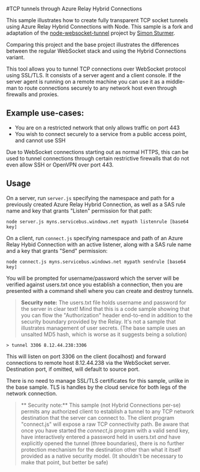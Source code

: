 #TCP tunnels through Azure Relay Hybrid Connections  

This sample illustrates how to create fully transparent TCP socket tunnels using Azure Relay
Hybrid Connections with Node. This sample is a fork and adaptation of the [node-websocket-tunnel](https://github.com/sstur/node-websocket-tunnel)
project by [Simon Sturmer](https://github.com/sstur).  

Comparing this project and the base project illustrates the differences between the regular WebSocket 
stack and using the Hybrid Connections variant.  

This tool allows you to tunnel TCP connections over WebSocket protocol using SSL/TLS. It consists of a 
server agent and a client console. If the server agent is running on a remote machine you can use it 
as a middle-man to route connections securely to any network host even through firewalls and proxies.

## Example use-cases:
 - You are on a restricted network that only allows traffic on port 443
 - You wish to connect securely to a service from a public access point, and cannot use SSH

Due to WebSocket connections starting out as normal HTTPS, this can be used to tunnel connections through certain
restrictive firewalls that do not even allow SSH or OpenVPN over port 443.

## Usage

On a server, run `server.js` specifying the namespace and path for a previously created 
Azure Relay Hybrid Connection, as well as a SAS rule name and key that grants "Listen" permission 
for that path:

`node server.js myns.servicebus.windows.net mypath listenrule [base64 key]`

On a client, run `connect.js` specifying namespace and path of an Azure Relay Hybid Connection with
an active listener, along with a SAS rule name and a key that grants "Send" permission:

`node connect.js myns.servicebus.windows.net mypath sendrule [base64 key]`

You will be prompted for username/password which the server will be verified against users.txt once you
establish a connection, then you are presented with a command shell where you can create and destroy tunnels.

> **Security note:**
> The users.txt file holds username and password for the server in clear text! Mind that this is a 
> code sample showing that you can flow the "Authorization" header end-to-end in addition to the 
> security boundary provided by the Relay. It's not a sample that illustrates management of user 
> secrets. (The base sample uses an unsalted MD5 hash, which is worse as it suggests being a solution)

`> tunnel 3306 8.12.44.238:3306`

This will listen on port 3306 on the client (localhost) and forward connections to remote host 8.12.44.238 via the
WebSocket server. Destination port, if omitted, will default to source port.

There is no need to manage SSL/TLS certificates for this sample, unlike in the base sample. TLS 
is handles by the cloud service for both legs of the network connection.  

> ** Security note:**
> This sample (not Hybrid Connections per-se) permits any authorized client to establish a tunnel 
> to any TCP network destination that the server can connect to. The client program "connect.js"
> will expose a raw TCP connectivity path. Be aware that once you have started the *connect.js* 
> program with a valid send key, have interactively entered a password held in users.txt *and* have explicitly 
> opened the tunnel (three boundaries), there is no further protection mechanism for the destination 
> other than what it itself provided as a native security model. (It shouldn't be necessary to make
> that point, but better be safe)

